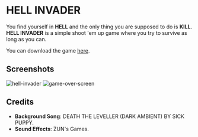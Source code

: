 # HELL INVADER

You find yourself in **HELL** and the only thing you are supposed to do is **KILL**.<br>
**HELL INVADER** is a simple shoot 'em up game where you try to survive as long as you can.

You can download the game <a href="https://github.com/kazu0631/HELL-INVADER/releases/tag/1.0.0">here</a>.

## Screenshots

![hell-invader](https://github.com/user-attachments/assets/73648e97-2167-4c94-9e06-e7fb87dd9176)
![game-over-screen](https://github.com/user-attachments/assets/9251a7da-4756-4348-8756-9581b2bfe096)

## Credits

* **Background Song**: DEATH THE LEVELLER (DARK AMBIENT) BY SICK PUPPY.
* **Sound Effects**: ZUN's Games.

